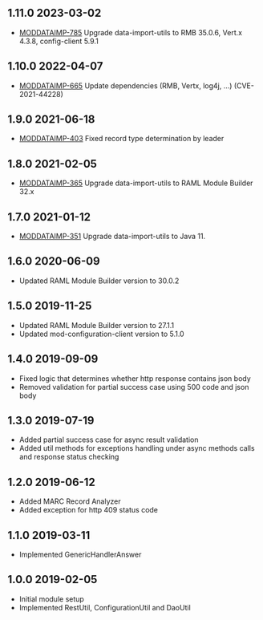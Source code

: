 ## 1.11.0 2023-03-02
* [MODDATAIMP-785](https://issues.folio.org/browse/MODDATAIMP-785) Upgrade data-import-utils to RMB 35.0.6, Vert.x 4.3.8, config-client 5.9.1

## 1.10.0 2022-04-07
* [MODDATAIMP-665](https://issues.folio.org/browse/MODDATAIMP-665) Update dependencies (RMB, Vertx, log4j, ...) (CVE-2021-44228)

## 1.9.0 2021-06-18
* [MODDATAIMP-403](https://issues.folio.org/browse/MODDATAIMP-403) Fixed record type determination by leader

## 1.8.0 2021-02-05
* [MODDATAIMP-365](https://issues.folio.org/browse/MODDATAIMP-365) Upgrade data-import-utils to RAML Module Builder 32.x

## 1.7.0 2021-01-12
* [MODDATAIMP-351](https://issues.folio.org/browse/MODDATAIMP-351) Upgrade data-import-utils to Java 11.

## 1.6.0 2020-06-09
* Updated RAML Module Builder version to 30.0.2

## 1.5.0 2019-11-25
* Updated RAML Module Builder version to 27.1.1
* Updated mod-configuration-client version to 5.1.0

## 1.4.0 2019-09-09
* Fixed logic that determines whether http response contains json body
* Removed validation for partial success case using 500 code and json body

## 1.3.0 2019-07-19
* Added partial success case for async result validation
* Added util methods for exceptions handling under async methods calls and response status checking

## 1.2.0 2019-06-12
* Added MARC Record Analyzer
* Added exception for http 409 status code

## 1.1.0 2019-03-11
 * Implemented GenericHandlerAnswer

## 1.0.0 2019-02-05
 * Initial module setup
 * Implemented RestUtil, ConfigurationUtil and DaoUtil
